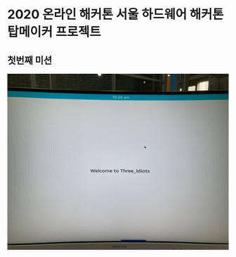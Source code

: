 # 2020 온라인 해커톤 서울 하드웨어 해커톤 탑메이커 프로젝트

## 첫번째 미션
  <img width="640" height="400" src="./png/Three_Idiots_FirstMission.jpg"></img>


